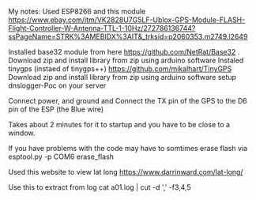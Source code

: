 My notes:
Used ESP8266
and this module
https://www.ebay.com/itm/VK2828U7G5LF-Ublox-GPS-Module-FLASH-Flight-Controller-W-Antenna-TTL-1-10Hz/272786136744?ssPageName=STRK%3AMEBIDX%3AIT&_trksid=p2060353.m2749.l2649

Installed base32 module from here https://github.com/NetRat/Base32 . Download zip and install library from zip using arduino software
Instaled tinygps (instaed of tinygps++)  https://github.com/mikalhart/TinyGPS  Download zip and install library from zip using arduino software
setup dnslogger-Poc on your server

Connect power, and ground and Connect the TX pin of the GPS to the D6 pin of the ESP (the Blue wire)

Takes about 2 minutes for it to startup and you have to be close to a window.

If you have problems with the code may have to somtimes erase flash via
esptool.py -p COM6 erase_flash

Used this website to view lat long
https://www.darrinward.com/lat-long/

Use this to extract from log
cat a01.log | cut -d ',' -f3,4,5

